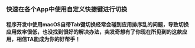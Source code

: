 ### 快速在各个App中使用自定义快捷键进行切换

#### 程序开发中使用macOS自带Tab键切换经常会碰到应用排序乱的问题，导致切换应用效率很低，也没找到很好的解决办法，突发奇想有了你现在所见到的这款应用，相信TA能成为你的好帮手！
